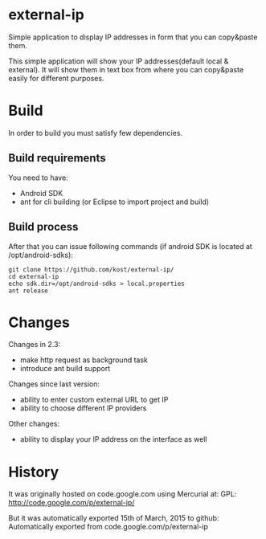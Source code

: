 # external-ip

Simple application to display IP addresses in form that you can copy&paste them.

This simple application will show your IP addresses(default local & external). It will show them in text box from where you can copy&paste easily for different purposes.

# Build

In order to build you must satisfy few dependencies.

## Build requirements

You need to have:

- Android SDK
- ant for cli building (or Eclipse to import project and build)

## Build process

After that you can issue following commands (if android SDK is located at /opt/android-sdks):

```
git clone https://github.com/kost/external-ip/
cd external-ip
echo sdk.dir=/opt/android-sdks > local.properties
ant release
```

# Changes

Changes in 2.3:
- make http request as background task
- introduce ant build support

Changes since last version: 
- ability to enter custom external URL to get IP
- ability to choose different IP providers

Other changes: 
- ability to display your IP address on the interface as well

# History

It was originally hosted on code.google.com using Mercurial at:
GPL: http://code.google.com/p/external-ip/

But it was automatically exported 15th of March, 2015 to github:
Automatically exported from code.google.com/p/external-ip
